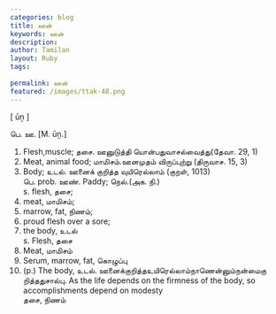 ```yaml
---
categories: blog
title: ஊன்
keywords: ஊன்
description: 
author: Tamilan
layout: Ruby
tags: 
 
permalink: ஊன்
featured: /images/ttak-48.png
---
```

  
[ ūṉ ]  
  
பெ. ஊ. [M. ūṉ.]  
1. Flesh,muscle; தசை. ஊனுடுத்தி யொன்பதுவாசல்வைத்து(தேவா. 29, 1)  
2. Meat, animal food; மாமிசம்.ஊனமுதம் விருப்புற்று (திருவாச. 15, 3)  
3. Body; உடல். ஊனைக் குறித்த வுயிரெல்லாம் (குறள், 1013)  
பெ. prob. ஊண். Paddy; நெல்.(அக. நி.)  
s. flesh, தசை;  
2. meat, மாமிசம்;  
3. marrow, fat, நிணம்;  
4. proud flesh over a sore;  
5. the body, உடல்  
s. Flesh, தசை  
2. Meat, மாமிசம்  
3. Serum, marrow, fat, கொழுப்பு  
4. (p.) The body, உடல். ஊனைக்குறித்தஉயிரெல்லாம்நாணென்னும்நன்மைகு றித்ததுசால்பு. As the life depends on the firmness of the body, so accomplishments depend on modesty  
தசை, நிணம்